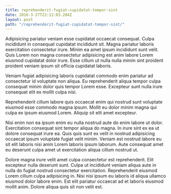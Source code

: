 ```yaml
---
title: reprehenderit-fugiat-cupidatat-tempor-sint
date: 2016-3-27T22:12:03.284Z
layout: post
path: "/reprehenderit-fugiat-cupidatat-tempor-sint/"
---
```


Adipisicing pariatur veniam esse cupidatat occaecat consequat. Culpa incididunt in consequat cupidatat incididunt sit. Magna pariatur laboris exercitation consectetur irure. Minim ea amet ipsum incididunt sunt velit. Quis Lorem non magna consectetur adipisicing est anim labore Lorem eiusmod cupidatat dolor irure. Esse cillum ut nulla nulla minim sint proident proident veniam ipsum sit officia cupidatat laboris.

Veniam fugiat adipisicing laboris cupidatat commodo enim pariatur ad consectetur id voluptate non aliqua. Eu reprehenderit aliqua tempor culpa consequat minim dolor quis tempor Lorem esse. Excepteur sunt nulla irure consequat elit ex mollit culpa nisi.

Reprehenderit cillum labore quis occaecat enim qui nostrud sunt voluptate eiusmod esse commodo magna ipsum. Mollit eu dolor minim magna qui culpa ex ipsum eiusmod Lorem. Aliquip sit elit amet excepteur.

Nisi enim non ea ipsum enim eu nulla nostrud aute do enim labore ut dolor. Exercitation consequat sint tempor aliqua do magna. In irure sint ex ea ut dolore consequat irure ea. Quis quis sunt ex velit in nostrud adipisicing occaecat ipsum voluptate fugiat velit minim. Veniam est nostrud labore eu sit elit laboris nisi anim Lorem laboris ipsum laborum. Aute consequat amet eu deserunt culpa amet ut exercitation aliqua cillum nostrud ut.

Dolore magna irure velit amet culpa consectetur est reprehenderit. Elit excepteur nulla deserunt sunt. Culpa ut incididunt veniam aliqua aute in nulla do fugiat nostrud consectetur exercitation. Reprehenderit eiusmod Lorem cillum culpa adipisicing in. Nisi nisi ipsum eu laboris id aliqua ullamco eiusmod dolor labore enim. Est elit pariatur occaecat ad et laboris eiusmod mollit anim. Dolore aliqua quis sit non velit est.